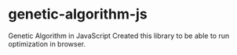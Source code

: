 # genetic-algorithm-js
Genetic Algorithm in JavaScript
Created this library to be able to run optimization in browser.
